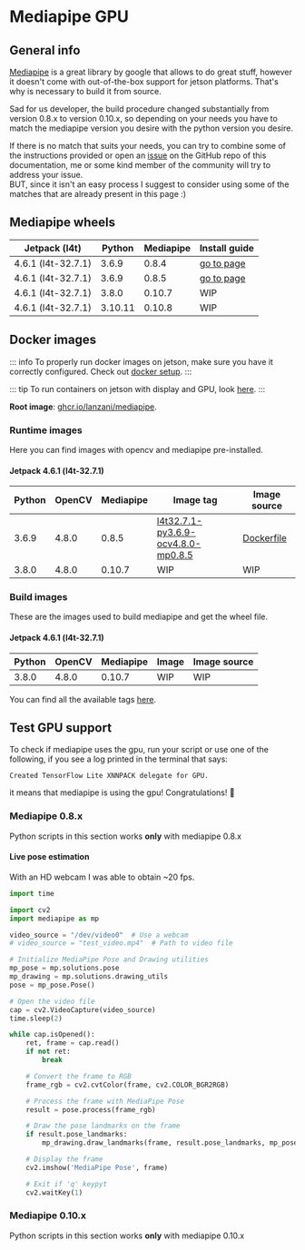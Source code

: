 # Mediapipe GPU

## General info

[Mediapipe](https://github.com/google/mediapipe) is a great library by google that allows to do great stuff, however it
doesn't come with out-of-the-box support for jetson platforms. That's why is necessary to build it from source.

Sad for us developer, the build procedure changed substantially from version 0.8.x to version 0.10.x, so depending on
your needs you have to match the mediapipe version you desire with the python version you desire.

If there is no match that suits your needs, you can try to combine some of the instructions provided or open an
[issue](https://github.com/lanzani/jetson-docs/issues) on the GitHub repo of this documentation,
me or some kind member of the community will try to address your issue.
<br> BUT, since it isn't an easy process I suggest to
consider using some of the matches that are already present in this page :)

## Mediapipe wheels

| Jetpack (l4t)      | Python  | Mediapipe | Install guide                                                              |
|--------------------|---------|-----------|----------------------------------------------------------------------------|
| 4.6.1 (l4t-32.7.1) | 3.6.9   | 0.8.4     | [go to page](/libraries/mediapipe/l4t32.7.1/py3.6.9#mediapipe-0-8-5-0-8-4) |
| 4.6.1 (l4t-32.7.1) | 3.6.9   | 0.8.5     | [go to page](/libraries/mediapipe/l4t32.7.1/py3.6.9#mediapipe-0-8-5-0-8-4) |
| 4.6.1 (l4t-32.7.1) | 3.8.0   | 0.10.7    | WIP                                                                        |
| 4.6.1 (l4t-32.7.1) | 3.10.11 | 0.10.8    | WIP                                                                        |

## Docker images

::: info
To properly run docker images on jetson, make sure you have it correctly configured. Check
out [docker setup](/getting-started/docker).
:::

::: tip
To run containers on jetson with display and GPU, look [here](/getting-started/docker#run-docker-containers).
:::

**Root image**: [ghcr.io/lanzani/mediapipe](https://github.com/lanzani/jetson-libraries/pkgs/container/mediapipe).

### Runtime images

Here you can find images with opencv and mediapipe pre-installed.

#### Jetpack 4.6.1 (l4t-32.7.1)

| Python | OpenCV | Mediapipe | Image tag                                                                                                                                                   | Image source                                                                                                               |
|--------|--------|-----------|-------------------------------------------------------------------------------------------------------------------------------------------------------------|----------------------------------------------------------------------------------------------------------------------------|
| 3.6.9  | 4.8.0  | 0.8.5     | [l4t32.7.1-py3.6.9-ocv4.8.0-mp0.8.5](https://github.com/lanzani/jetson-libraries/pkgs/container/mediapipe/159638212?tag=l4t32.7.1-py3.6.9-ocv4.8.0-mp0.8.5) | [Dockerfile](https://github.com/lanzani/jetson-libraries/blob/main/libraries/opencv/l4t32.7.1/py3.6.9/ocv4.8.0/Dockerfile) |
| 3.8.0  | 4.8.0  | 0.10.7    | WIP                                                                                                                                                         | WIP                                                                                                                        |

### Build images

These are the images used to build mediapipe and get the wheel file.

#### Jetpack 4.6.1 (l4t-32.7.1)

| Python | OpenCV | Mediapipe | Image | Image source |
|--------|--------|-----------|-------|--------------|
| 3.8.0  | 4.8.0  | 0.10.7    | WIP   | WIP          |

You can find all the available tags [here](https://github.com/lanzani/jetson-libraries/pkgs/container/mediapipe).

## Test GPU support

To check if mediapipe uses the gpu, run your script or use one of the following, if you see a log printed in the
terminal that says:

```
Created TensorFlow Lite XNNPACK delegate for GPU.
```

it means that mediapipe is using the gpu! Congratulations! 🎉

### Mediapipe 0.8.x

Python scripts in this section works **only** with mediapipe 0.8.x

#### Live pose estimation

With an HD webcam I was able to obtain ~20 fps.

```python
import time

import cv2
import mediapipe as mp

video_source = "/dev/video0"  # Use a webcam
# video_source = "test_video.mp4"  # Path to video file

# Initialize MediaPipe Pose and Drawing utilities
mp_pose = mp.solutions.pose
mp_drawing = mp.solutions.drawing_utils
pose = mp_pose.Pose()

# Open the video file
cap = cv2.VideoCapture(video_source)
time.sleep(2)

while cap.isOpened():
    ret, frame = cap.read()
    if not ret:
        break

    # Convert the frame to RGB
    frame_rgb = cv2.cvtColor(frame, cv2.COLOR_BGR2RGB)

    # Process the frame with MediaPipe Pose
    result = pose.process(frame_rgb)

    # Draw the pose landmarks on the frame
    if result.pose_landmarks:
        mp_drawing.draw_landmarks(frame, result.pose_landmarks, mp_pose.POSE_CONNECTIONS)

    # Display the frame
    cv2.imshow('MediaPipe Pose', frame)

    # Exit if 'q' keypyt
    cv2.waitKey(1)

```

### Mediapipe 0.10.x

Python scripts in this section works **only** with mediapipe 0.10.x


